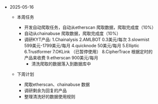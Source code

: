 * 2025-05-16
  * 本周任务
    - 开发自动爬取任务，自动从etherscan 爬取数据，爬取完成度（10%）
    - 自动从chainabuse 爬取数据，爬取完成度（10%）
    - 调研KYT产品:
          1.Chainalysis
          2.AMLBOT    0.3美元/每次
          3.slowmist   599美元-1799美元/每月
          4.quicknode    50美元/每月
          5.Elliptic
          6.Trustformer
          7.OKLink （已暂停使用）
          8.CipherTrace 根据定时的产品来收费
          9.etherscan 900美元/每月
      - 清洗爬取的数据落入到数据库中

  * 下周计划
    - 爬取etherscan、chainabuse 数据
    - 调研剩余为回复的产品
    - 整理清洗好的数据使用规则
  


